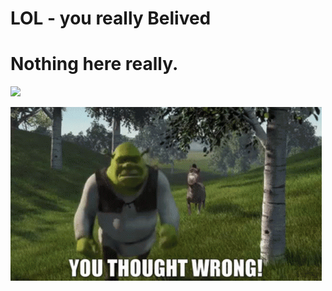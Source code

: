 # LOL - you really Belived
# Nothing here really.

![](https://github.com/Bynet-Communications-DevOps/DevNow/blob/Solution/GIFS/you-thought.gif)

![](https://github.com/Bynet-Communications-DevOps/DevNow/blob/Solution/GIFS/shrek-you-thought-wrong.gif)
